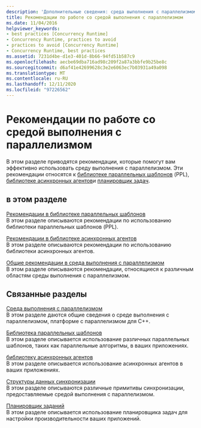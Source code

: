 ```yaml
---
description: 'Дополнительные сведения: среда выполнения с параллелизмом рекомендации'
title: Рекомендации по работе со средой выполнения с параллелизмом
ms.date: 11/04/2016
helpviewer_keywords:
- best practices [Concurrency Runtime]
- Concurrency Runtime, practices to avoid
- practices to avoid [Concurrency Runtime]
- Concurrency Runtime, best practices
ms.assetid: 7231d4be-d1e3-401d-8b66-94fd51b587c9
ms.openlocfilehash: aecbe69dba716ad98c209f2a87a3bbfe9b25be8c
ms.sourcegitcommit: d6af41e42699628c3e2e6063ec7b03931a49a098
ms.translationtype: MT
ms.contentlocale: ru-RU
ms.lasthandoff: 12/11/2020
ms.locfileid: "97226562"
---
```

# <a name="concurrency-runtime-best-practices"></a>Рекомендации по работе со средой выполнения с параллелизмом

В этом разделе приводятся рекомендации, которые помогут вам эффективно использовать среду выполнения с параллелизмом. Эти рекомендации относятся к [библиотеке параллельных шаблонов](../../parallel/concrt/parallel-patterns-library-ppl.md) (PPL), [библиотеке асинхронных агентов](../../parallel/concrt/asynchronous-agents-library.md)и [планировщик задач](../../parallel/concrt/task-scheduler-concurrency-runtime.md).

## <a name="in-this-section"></a>в этом разделе

[Рекомендации в библиотеке параллельных шаблонов](../../parallel/concrt/best-practices-in-the-parallel-patterns-library.md)<br/>
В этом разделе описываются рекомендации по использованию библиотеки параллельных шаблонов (PPL).

[Рекомендации в библиотеке асинхронных агентов](../../parallel/concrt/best-practices-in-the-asynchronous-agents-library.md)<br/>
В этом разделе описываются рекомендации по использованию библиотеки асинхронных агентов.

[Общие рекомендации в среда выполнения с параллелизмом](../../parallel/concrt/general-best-practices-in-the-concurrency-runtime.md)<br/>
В этом разделе описываются рекомендации, относящиеся к различным областям среды выполнения с параллелизмом.

## <a name="related-sections"></a>Связанные разделы

[Среда выполнения с параллелизмом](../../parallel/concrt/concurrency-runtime.md)<br/>
В этом разделе даются общие сведения о среде выполнения с параллелизмом, платформе с параллелизмом для C++.

[Библиотека параллельных шаблонов](../../parallel/concrt/parallel-patterns-library-ppl.md)<br/>
В этом разделе описывается использование различных параллельных шаблонов, таких как параллельные алгоритмы, в ваших приложениях.

[библиотеку асинхронных агентов](../../parallel/concrt/asynchronous-agents-library.md)<br/>
В этом разделе описывается использование асинхронных агентов в ваших приложениях.

[Структуры данных синхронизации](../../parallel/concrt/synchronization-data-structures.md)<br/>
В этом разделе описываются различные примитивы синхронизации, предоставляемые средой выполнения с параллелизмом.

[Планировщик заданий](../../parallel/concrt/task-scheduler-concurrency-runtime.md)<br/>
В этом разделе описывается использование планировщика задач для настройки производительности ваших приложений.

